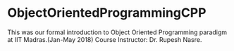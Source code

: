 # ObjectOrientedProgrammingCPP

This was our formal introduction to Object Oriented Programming paradigm at IIT Madras.(Jan-May 2018) Course Instructor: Dr. Rupesh Nasre.

